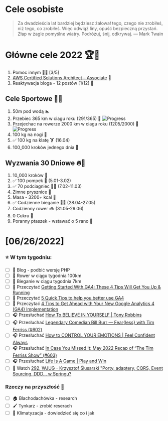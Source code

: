 Cele osobiste
==============
> Za dwadzieścia lat bardziej będziesz żałował tego, czego nie zrobiłeś, niż tego, co zrobiłeś. Więc odwiąż liny, opuść bezpieczną przystań. Złap w żagle pomyślne wiatry. Podróżuj, śnij, odkrywaj.
> — Mark Twain

# Główne cele 2022 🏆🥇
1. Pomoc innym 🧚‍♂️ [3/5]
2. [AWS Certified Solutions Architect – Associate](https://aws.amazon.com/certification/certified-solutions-architect-associate/) 📜
3. Reaktywacja bloga - 12 postów [1/12] 📝

## Cele Sportowe 💪🥈
1. 50m pod wodą 🏊
2. Przebiec 365 km w ciagu roku (291/365) 🏃 ![Progress](https://progress-bar.dev/79/)
3. Przejechac na rowerze 2000 km w ciagu roku (1205/2000) 🚴 ![Progress](https://progress-bar.dev/60/)
4. 100 kg na nogi 🦵
5. ✅ 100 kg na klatę 🏋️ (16.04)
6. 100_000 kroków jednego dnia 🚶

## Wyzwania 30 Dniowe 🔥🥉
1. 10_000 kroków 🦶
2. ✅ 100 pompek 🙇 (5.01-3.02)
3. ✅ 70 podciagniec 🏋️‍♂️ (7.02-11.03)
4. Zimne prysznice 🚿
5. Masa - 3200+ kcal 🍌
6. ✅ Codzienne bieganie 🏃‍♀️ (28.04-27.05)
7. Codzienny rower 🚲 (31.05-29.06)
8. 0 Cukru 🎂
9. Poranny ptaszek - wstawać o 5 rano 🌅

# [06/26/2022]
### ⭐ W tym tygodniu:
- [ ] 📝 Blog - podbić wersję PHP
- [ ] 🚴 Rower w ciągu tygodnia 100km
- [ ] 🏃 Bieganie w ciągu tygodnia 7km
- [ ] 📗 Przeczytać [Getting Started With GA4: These 4 Tips Will Get You Up & Running](https://www.searchenginejournal.com/ga4-starter-tips/443767/)
- [ ] 📗 Przeczytać [5 Quick Tips to help you better use GA4](https://www.kristaseiden.com/5-quick-tips-to-help-you-better-use-ga4/)
- [ ] 📗 Przeczytać [4 Tips to Get Ahead with Your New Google Analytics 4 (GA4) Implementation](https://www.blastanalytics.com/blog/4-tips-to-get-ahead-google-analytics-4-implementation)
- [ ] 🎧 Przesłuchać [How To BELIEVE IN YOURSELF | Tony Robbins](https://effortlessenglishshow.com/how-to-believe-in-yourself-tony-robbins)
- [ ] 🎧 Przesłuchać [Legendary Comedian Bill Burr — Fear{less} with Tim Ferriss (#602)](https://tim.blog/2022/06/23/bill-burr-2/)
- [ ] 🎧 Przesłuchać [How to CONTROL YOUR EMOTIONS | Feel Confident Always](https://effortlessenglishshow.com/how-to-control-your-emotions-feel-confident-always)
- [ ] 🎧 Przesłuchać [In Case You Missed It: May 2022 Recap of “The Tim Ferriss Show” (#603)](https://tim.blog/2022/06/25/may-2022-recap-of-the-tim-ferriss-show/)
- [ ] 🎧 Przesłuchać [Life Is A Game | Play and Win](https://effortlessenglishshow.com/life-is-a-game-play-and-win)
- [ ] 🎥 Watch [292. WJUG - Krzysztof Ślusarski "Porty, adaptery, CQRS, Event Sourcing, DDD… w Springu?](https://youtu.be/Da42_gVqDKE)

### Rzeczy na przyszłość 🏅
- [ ] 🏠 Blachodachówka - research
- [ ] 🖌️ Tynkarz - zrobić reserach
- [ ] 🥶 Klimatyzacja - dowiedzieć się co i jak
